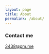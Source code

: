 ```yaml
---
layout: page
title: About
permalink: /about/
---
```


### Contact me

[3438@pm.me](mailto:3438@pm.me)
